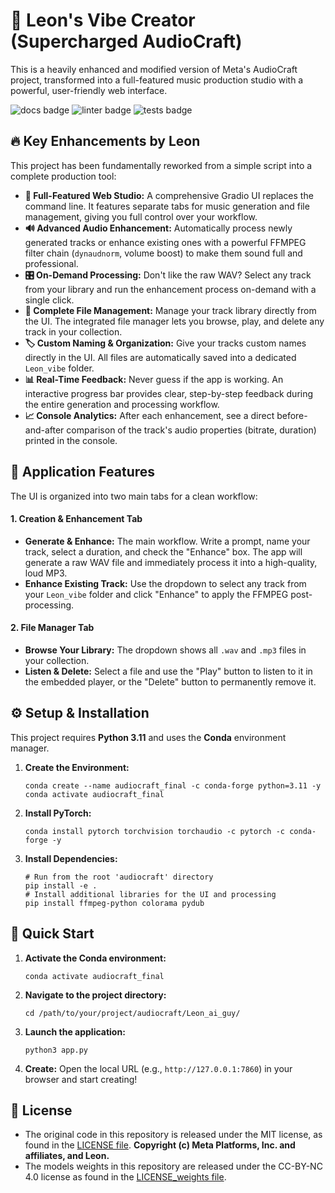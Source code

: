 # 🎵 Leon's Vibe Creator (Supercharged AudioCraft)

This is a heavily enhanced and modified version of Meta's AudioCraft project, transformed into a full-featured music production studio with a powerful, user-friendly web interface.

![docs badge](https://github.com/facebookresearch/audiocraft/workflows/audiocraft_docs/badge.svg)
![linter badge](https://github.com/facebookresearch/audiocraft/workflows/audiocraft_linter/badge.svg)
![tests badge](https://github.com/facebookresearch/audiocraft/workflows/audiocraft_tests/badge.svg)

## 🔥 Key Enhancements by Leon

This project has been fundamentally reworked from a simple script into a complete production tool:

- **🎹 Full-Featured Web Studio:** A comprehensive Gradio UI replaces the command line. It features separate tabs for music generation and file management, giving you full control over your workflow.
- **🔊 Advanced Audio Enhancement:** Automatically process newly generated tracks or enhance existing ones with a powerful FFMPEG filter chain (`dynaudnorm`, volume boost) to make them sound full and professional.
- **🎛️ On-Demand Processing:** Don't like the raw WAV? Select any track from your library and run the enhancement process on-demand with a single click.
- **📂 Complete File Management:** Manage your track library directly from the UI. The integrated file manager lets you browse, play, and delete any track in your collection.
- **🏷️ Custom Naming & Organization:** Give your tracks custom names directly in the UI. All files are automatically saved into a dedicated `Leon_vibe` folder.
- **📊 Real-Time Feedback:** Never guess if the app is working. An interactive progress bar provides clear, step-by-step feedback during the entire generation and processing workflow.
- **📈 Console Analytics:** After each enhancement, see a direct before-and-after comparison of the track's audio properties (bitrate, duration) printed in the console.

## 🚀 Application Features

The UI is organized into two main tabs for a clean workflow:

#### 1. Creation & Enhancement Tab

- **Generate & Enhance:** The main workflow. Write a prompt, name your track, select a duration, and check the "Enhance" box. The app will generate a raw WAV file and immediately process it into a high-quality, loud MP3.
- **Enhance Existing Track:** Use the dropdown to select any track from your `Leon_vibe` folder and click "Enhance" to apply the FFMPEG post-processing.

#### 2. File Manager Tab

- **Browse Your Library:** The dropdown shows all `.wav` and `.mp3` files in your collection.
- **Listen & Delete:** Select a file and use the "Play" button to listen to it in the embedded player, or the "Delete" button to permanently remove it.

## ⚙️ Setup & Installation

This project requires **Python 3.11** and uses the **Conda** environment manager.

1.  **Create the Environment:**

    ```shell
    conda create --name audiocraft_final -c conda-forge python=3.11 -y
    conda activate audiocraft_final
    ```

2.  **Install PyTorch:**

    ```shell
    conda install pytorch torchvision torchaudio -c pytorch -c conda-forge -y
    ```

3.  **Install Dependencies:**
    ```shell
    # Run from the root 'audiocraft' directory
    pip install -e .
    # Install additional libraries for the UI and processing
    pip install ffmpeg-python colorama pydub
    ```

## 🚀 Quick Start

1.  **Activate the Conda environment:**

    ```shell
    conda activate audiocraft_final
    ```

2.  **Navigate to the project directory:**

    ```shell
    cd /path/to/your/project/audiocraft/Leon_ai_guy/
    ```

3.  **Launch the application:**

    ```shell
    python3 app.py
    ```

4.  **Create:** Open the local URL (e.g., `http://127.0.0.1:7860`) in your browser and start creating!

## 📜 License

- The original code in this repository is released under the MIT license, as found in the [LICENSE file](LICENSE).
  **Copyright (c) Meta Platforms, Inc. and affiliates, and Leon.**
- The models weights in this repository are released under the CC-BY-NC 4.0 license as found in the [LICENSE_weights file](LICENSE_weights).
